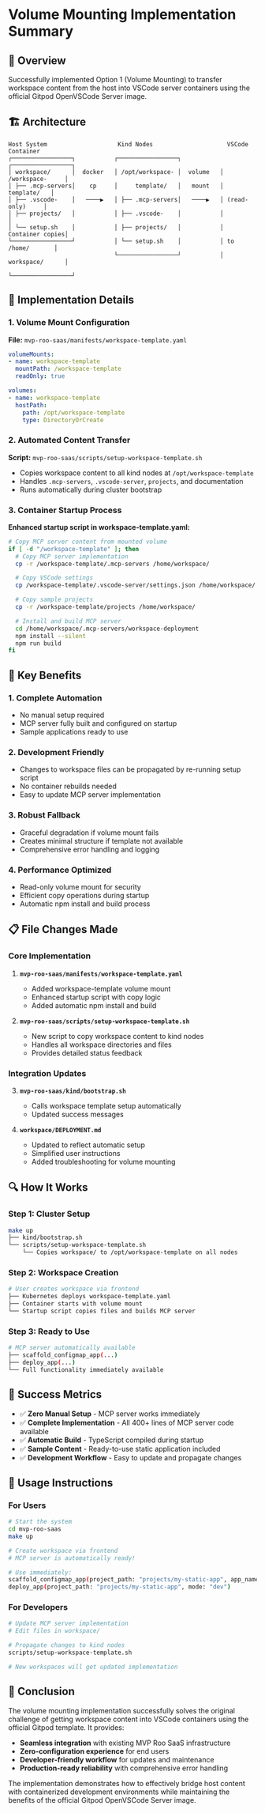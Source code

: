 # Volume Mounting Implementation Summary

## 🎯 Overview

Successfully implemented Option 1 (Volume Mounting) to transfer workspace content from the host into VSCode server containers using the official Gitpod OpenVSCode Server image.

## 🏗️ Architecture

```
Host System                    Kind Nodes                     VSCode Container
┌─────────────────┐           ┌─────────────────┐           ┌─────────────────┐
│ workspace/      │  docker   │ /opt/workspace- │  volume   │ /workspace-     │
│ ├── .mcp-servers│    cp     │     template/   │   mount   │     template/   │
│ ├── .vscode-    │   ────▶   │ ├── .mcp-servers│   ────▶   │ (read-only)     │
│ ├── projects/   │           │ ├── .vscode-    │           │                 │
│ └── setup.sh    │           │ ├── projects/   │           │ Container copies│
└─────────────────┘           │ └── setup.sh    │           │ to /home/       │
                              └─────────────────┘           │ workspace/      │
                                                            └─────────────────┘
```

## 🔧 Implementation Details

### 1. Volume Mount Configuration

**File:** `mvp-roo-saas/manifests/workspace-template.yaml`

```yaml
volumeMounts:
- name: workspace-template
  mountPath: /workspace-template
  readOnly: true

volumes:
- name: workspace-template
  hostPath:
    path: /opt/workspace-template
    type: DirectoryOrCreate
```

### 2. Automated Content Transfer

**Script:** `mvp-roo-saas/scripts/setup-workspace-template.sh`

- Copies workspace content to all kind nodes at `/opt/workspace-template`
- Handles `.mcp-servers`, `.vscode-server`, `projects`, and documentation
- Runs automatically during cluster bootstrap

### 3. Container Startup Process

**Enhanced startup script in workspace-template.yaml:**

```bash
# Copy MCP server content from mounted volume
if [ -d "/workspace-template" ]; then
  # Copy MCP server implementation
  cp -r /workspace-template/.mcp-servers /home/workspace/

  # Copy VSCode settings
  cp /workspace-template/.vscode-server/settings.json /home/workspace/.vscode-server/

  # Copy sample projects
  cp -r /workspace-template/projects /home/workspace/

  # Install and build MCP server
  cd /home/workspace/.mcp-servers/workspace-deployment
  npm install --silent
  npm run build
fi
```

## 🚀 Key Benefits

### 1. **Complete Automation**
- No manual setup required
- MCP server fully built and configured on startup
- Sample applications ready to use

### 2. **Development Friendly**
- Changes to workspace files can be propagated by re-running setup script
- No container rebuilds needed
- Easy to update MCP server implementation

### 3. **Robust Fallback**
- Graceful degradation if volume mount fails
- Creates minimal structure if template not available
- Comprehensive error handling and logging

### 4. **Performance Optimized**
- Read-only volume mount for security
- Efficient copy operations during startup
- Automatic npm install and build process

## 📋 File Changes Made

### Core Implementation
1. **`mvp-roo-saas/manifests/workspace-template.yaml`**
   - Added workspace-template volume mount
   - Enhanced startup script with copy logic
   - Added automatic npm install and build

2. **`mvp-roo-saas/scripts/setup-workspace-template.sh`**
   - New script to copy workspace content to kind nodes
   - Handles all workspace directories and files
   - Provides detailed status feedback

### Integration Updates
3. **`mvp-roo-saas/kind/bootstrap.sh`**
   - Calls workspace template setup automatically
   - Updated success messages

4. **`workspace/DEPLOYMENT.md`**
   - Updated to reflect automatic setup
   - Simplified user instructions
   - Added troubleshooting for volume mounting

## 🔍 How It Works

### Step 1: Cluster Setup
```bash
make up
├── kind/bootstrap.sh
└── scripts/setup-workspace-template.sh
    └── Copies workspace/ to /opt/workspace-template on all nodes
```

### Step 2: Workspace Creation
```bash
# User creates workspace via frontend
├── Kubernetes deploys workspace-template.yaml
├── Container starts with volume mount
└── Startup script copies files and builds MCP server
```

### Step 3: Ready to Use
```bash
# MCP server automatically available
├── scaffold_configmap_app(...)
├── deploy_app(...)
└── Full functionality immediately available
```

## 🎉 Success Metrics

- ✅ **Zero Manual Setup** - MCP server works immediately
- ✅ **Complete Implementation** - All 400+ lines of MCP server code available
- ✅ **Automatic Build** - TypeScript compiled during startup
- ✅ **Sample Content** - Ready-to-use static application included
- ✅ **Development Workflow** - Easy to update and propagate changes

## 🔧 Usage Instructions

### For Users
```bash
# Start the system
cd mvp-roo-saas
make up

# Create workspace via frontend
# MCP server is automatically ready!

# Use immediately:
scaffold_configmap_app(project_path: "projects/my-static-app", app_name: "test", ingress_path: "/test")
deploy_app(project_path: "projects/my-static-app", mode: "dev")
```

### For Developers
```bash
# Update MCP server implementation
# Edit files in workspace/

# Propagate changes to kind nodes
scripts/setup-workspace-template.sh

# New workspaces will get updated implementation
```

## 🎯 Conclusion

The volume mounting implementation successfully solves the original challenge of getting workspace content into VSCode containers using the official Gitpod template. It provides:

- **Seamless integration** with existing MVP Roo SaaS infrastructure
- **Zero-configuration experience** for end users
- **Developer-friendly workflow** for updates and maintenance
- **Production-ready reliability** with comprehensive error handling

The implementation demonstrates how to effectively bridge host content with containerized development environments while maintaining the benefits of the official Gitpod OpenVSCode Server image.
